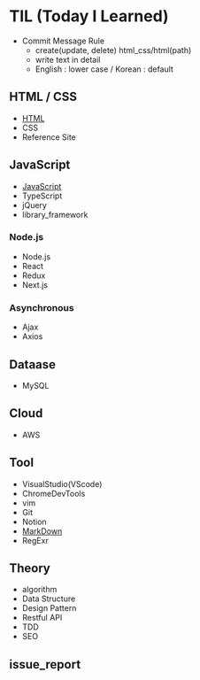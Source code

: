 # TIL (Today I Learned)
- Commit Message Rule
	- create(update, delete) html_css/html(path)
	- write text in detail
	- English : lower case / Korean : default
	
## HTML / CSS
- [HTML](https://github.com/hoofacProgram/TIL/blob/main/HTML_CSS/HTML.md) 
- CSS
- Reference Site

## JavaScript
- [JavaScript](https://github.com/hoofacProgram/TIL/blob/main/JavaScript/JavaScript.md)
- TypeScript
- jQuery
- library_framework

### Node.js
- Node.js
- React
- Redux
- Next.js

### Asynchronous
- Ajax
- Axios

## Dataase
- MySQL

## Cloud
- AWS

## Tool
- VisualStudio(VScode)
- ChromeDevTools
- vim
- Git
- Notion
- [MarkDown](https://github.com/hoofacProgram/TIL/blob/main/Git/MarkDown.md)
- RegExr

## Theory
- algorithm
- Data Structure
- Design Pattern
- Restful API
- TDD
- SEO

## issue_report
